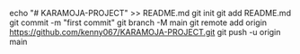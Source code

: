 echo "# KARAMOJA-PROJECT" >> README.md
git init
git add README.md
git commit -m "first commit"
git branch -M main
git remote add origin https://github.com/kenny067/KARAMOJA-PROJECT.git
git push -u origin main
